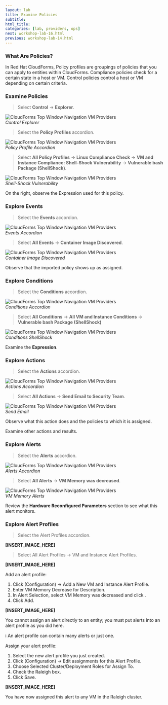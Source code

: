 ```yaml
---
layout: lab
title: Examine Policies
subtitle:
html_title:
categories: [lab, providers, ops]
next: workshop-lab-16.html
previous: workshop-lab-14.html
---
```


### What Are Policies?

In Red Hat CloudForms, Policy profiles are groupings of policies that you can apply to entities within CloudForms. Compliance policies check for a certain state in a host or VM. Control policies control a host or VM depending on certain criteria.

### Examine Policies

> Select **Control** → **Explorer**.

<img alt="CloudForms Top Window Navigation VM Providers" src="{{ site.baseurl }}/www-default/screenshots/cfme-nav-control-explorer.png"/><br/>
*Control Explorer*

> Select the **Policy Profiles** accordion.

<img alt="CloudForms Top Window Navigation VM Providers" src="{{ site.baseurl }}/www-default/screenshots/cfme-policy-profile-accordion.png"/><br/>
*Policy Profile Accordion*

> Select **All Policy Profiles** → **Linux Compliance Check** → **VM and Instance Compliance: Shell-Shock Vulnerability** → **Vulnerable bash Package (ShellShock)**.

<img alt="CloudForms Top Window Navigation VM Providers" src="{{ site.baseurl }}/www-default/screenshots/cfme-shell-shock.png"/><br/>
*Shell-Shock Vulnerability*

On the right, observe the Expression used for this policy.

### Explore Events

> Select the **Events** accordion.

<img alt="CloudForms Top Window Navigation VM Providers" src="{{ site.baseurl }}/www-default/screenshots/cfme-events-accordion.png"/><br/>
*Events Accordion*

> Select **All Events** → **Container Image Discovered**.

<img alt="CloudForms Top Window Navigation VM Providers" src="{{ site.baseurl }}/www-default/screenshots/cfme-container-image-discovered.png"/><br/>
*Container Image Discovered*

Observe that the imported policy shows up as assigned.

### Explore Conditions

> Select the **Conditions** accordion.

<img alt="CloudForms Top Window Navigation VM Providers" src="{{ site.baseurl }}/www-default/screenshots/cfme-conditions-accordion.png"/><br/>
*Conditions Accordion*

> Select **All Conditions** → **All VM and Instance Conditions** → **Vulnerable bash Package (ShellShock)**

<img alt="CloudForms Top Window Navigation VM Providers" src="{{ site.baseurl }}/www-default/screenshots/cfme-conditions-shellshock.png"/><br/>
*Conditions ShellShock*

Examine the **Expression**.

### Explore Actions

> Select the **Actions** accordion.

<img alt="CloudForms Top Window Navigation VM Providers" src="{{ site.baseurl }}/www-default/screenshots/cfme-actions-accordion.png"/><br/>
*Actions Accordion*

> Select **All Actions** → **Send Email to Security Team**.

<img alt="CloudForms Top Window Navigation VM Providers" src="{{ site.baseurl }}/www-default/screenshots/cfme-actions-send-email.png"/><br/>
*Send Email*

Observe what this action does and the policies to which it is assigned.

Examine other actions and results.

### Explore Alerts

> Select the **Alerts** accordion.

<img alt="CloudForms Top Window Navigation VM Providers" src="{{ site.baseurl }}/www-default/screenshots/cfme-alerts-accordion.png"/><br/>
*Alerts Accordion*

> Select **All Alerts** → **VM Memory was decreased**.

<img alt="CloudForms Top Window Navigation VM Providers" src="{{ site.baseurl }}/www-default/screenshots/cfme-alerts-vm-decrease.png"/><br/>
*VM Memory Alerts*

Review the **Hardware Reconfigured Parameters** section to see what this alert monitors.

### Explore Alert Profiles

> Select the Alert Profiles accordion.

**[INSERT_IMAGE_HERE]**

> Select All Alert Profiles → VM and Instance Alert Profiles.

**[INSERT_IMAGE_HERE]**

Add an alert profile:

1. Click  (Configuration) → Add a New VM and Instance Alert Profile.
2. Enter VM Memory Decrease for Description.
3. In Alert Selection, select VM Memory was decreased and click .
4. Click Add.

**[INSERT_IMAGE_HERE]**

You cannot assign an alert directly to an entity; you must put alerts into an alert profile as you did here.

:information_source: An alert profile can contain many alerts or just one.

Assign your alert profile:

1. Select the new alert profile you just created.
2. Click  (Configuration) → Edit assignments for this Alert Profile.
3. Choose Selected Cluster/Deployment Roles for Assign To.
4. Check the Raleigh box.
5. Click Save.

**[INSERT_IMAGE_HERE]**

You have now assigned this alert to any VM in the Raleigh cluster.
